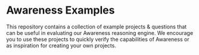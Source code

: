 # Awareness Examples
This repository contains a collection of example projects & questions that can be useful in evaluating our Awareness reasoning engine. We encourage you to use these projects to quickly verify the capabilities of Awareness or as inspiration for creating your own projects.
